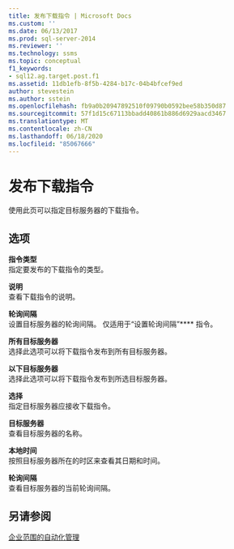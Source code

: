 ```yaml
---
title: 发布下载指令 | Microsoft Docs
ms.custom: ''
ms.date: 06/13/2017
ms.prod: sql-server-2014
ms.reviewer: ''
ms.technology: ssms
ms.topic: conceptual
f1_keywords:
- sql12.ag.target.post.f1
ms.assetid: 11db1efb-8f5b-4284-b17c-04b4bfcef9ed
author: stevestein
ms.author: sstein
ms.openlocfilehash: fb9a0b20947892510f09790b0592bee58b350d87
ms.sourcegitcommit: 57f1d15c67113bbadd40861b886d6929aacd3467
ms.translationtype: MT
ms.contentlocale: zh-CN
ms.lasthandoff: 06/18/2020
ms.locfileid: "85067666"
---
```

# <a name="post-download-instructions"></a>发布下载指令
  使用此页可以指定目标服务器的下载指令。  
  
## <a name="options"></a>选项  
 **指令类型**  
 指定要发布的下载指令的类型。  
  
 **说明**  
 查看下载指令的说明。  
  
 **轮询间隔**  
 设置目标服务器的轮询间隔。 仅适用于“设置轮询间隔”**** 指令。  
  
 **所有目标服务器**  
 选择此选项可以将下载指令发布到所有目标服务器。  
  
 **以下目标服务器**  
 选择此选项可以将下载指令发布到所选目标服务器。  
  
 **选择**  
 指定目标服务器应接收下载指令。  
  
 **目标服务器**  
 查看目标服务器的名称。  
  
 **本地时间**  
 按照目标服务器所在的时区来查看其日期和时间。  
  
 **轮询间隔**  
 查看目标服务器的当前轮询间隔。  
  
## <a name="see-also"></a>另请参阅  
 [企业范围的自动化管理](automated-administration-across-an-enterprise.md)  
  
  
